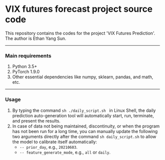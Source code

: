 # VIX futures forecast project source code

This repository contains the codes for the project 'VIX Futures Prediction'.
The author is Ethan Yang Sun.


---
### Main requirements
1. Python 3.5+
2. PyTorch 1.9.0
3. Other essential dependencies like numpy, sklearn, pandas, and math, etc.


---
### Usage
1. By typing the command ```sh ./daily_script.sh ``` in Linux Shell, the daily prediction auto-generation tool will automatically start, run, terminate, and present the results.
2. In case of data not being maintained, discontinuity, or when the program has not been run for a long time, you can manually update the following two arguments directly after the command  ```sh daily_script.sh``` to allow the model to calibrate itself automatically:
     - ```-- prior_day```, e.g., ```20210603```.
     - ```-- feature_generate_mode```, e.g., ```all``` or ```daily```.








